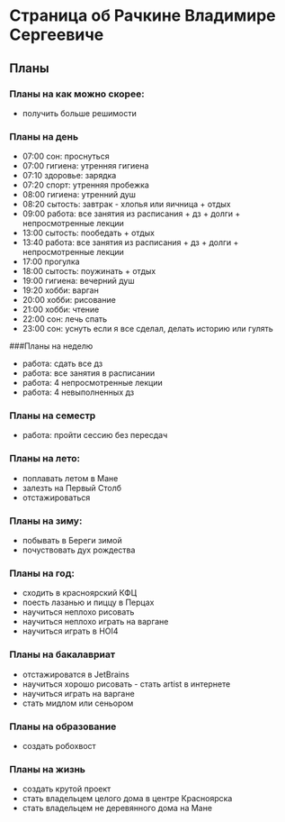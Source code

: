 # Страница об Рачкине Владимире Сергеевиче

## Планы

### Планы на как можно скорее:
- получить больше решимости

### Планы на день
- 07:00 сон: проснуться
- 07:00 гигиена: утренняя гигиена
- 07:10 здоровье: зарядка
- 07:20 спорт: утренняя пробежка
- 08:00 гигиена: утренний душ
- 08:20 сытость: завтрак - хлопья или яичница + отдых
- 09:00 работа: все занятия из расписания  + дз + долги + непросмотренные лекции
- 13:00 сытость: пообедать + отдых
- 13:40 работа: все занятия из расписания  + дз + долги + непросмотренные лекции
- 17:00 прогулка
- 18:00 сытость: поужинать + отдых
- 19:00 гигиена: вечерний душ
- 19:20 хобби: варган
- 20:00 хобби: рисование
- 21:00 хобби: чтение
- 22:00 сон: лечь спать
- 23:00 сон: уснуть
если я все сделал, делать историю или гулять

###Планы на неделю
- работа: сдать все дз
- работа: все занятия в расписании
- работа: 4 непросмотренные лекции
- работа: 4 невыполненных дз

### Планы на семестр
- работа: пройти сессию без пересдач

### Планы на лето:
- поплавать летом в Мане
- залезть на Первый Столб
- отстажироваться

### Планы на зиму:
- побывать в Береги зимой
- почуствовать дух рождества

### Планы на год:
- сходить в красноярский КФЦ
- поесть лазанью и пиццу в Перцах
- научиться неплохо рисовать
- научиться неплохо играть на варгане
- научиться играть в HOI4

### Планы на бакалавриат
- отстажироватся в JetBrains
- научиться хорошо рисовать - стать artist в интернете
- научиться играть на варгане
- стать мидлом или сеньором

### Планы на образование
- создать робохвост

### Планы на жизнь
- создать крутой проект
- стать владельцем целого дома в центре Красноярска
- стать владельцем не деревянного дома на Мане
